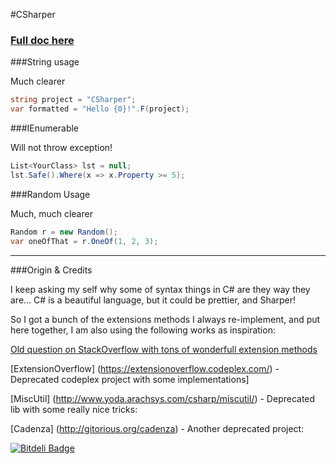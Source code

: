 #CSharper

### [Full doc here](https://github.com/eklam/CSharper/wiki)

###String usage

Much clearer

```csharp
string project = "CSharper";
var formatted = "Hello {0}!".F(project);
```

###IEnumerable

Will not throw exception!

```csharp
List<YourClass> lst = null;
lst.Safe().Where(x => x.Property >= 5);
```

###Random Usage

Much, much clearer

```csharp
Random r = new Random();
var oneOfThat = r.OneOf(1, 2, 3);
```

---

###Origin & Credits

I keep asking my self why some of syntax things in C# are they way they are... C# is a beautiful language, but it could be prettier, and Sharper!

So I got a bunch of the extensions methods I always re-implement, and put here together, I am also using the following works as inspiration:

[Old question on StackOverflow with tons of wonderfull extension methods](http://stackoverflow.com/questions/271398/what-are-your-favorite-extension-methods-for-c-codeplex-com-extensionoverflow)

[ExtensionOverflow] (https://extensionoverflow.codeplex.com/) - Deprecated codeplex project with some implementations]

[MiscUtil] (http://www.yoda.arachsys.com/csharp/miscutil/) - Deprecated lib with some really nice tricks:

[Cadenza] (http://gitorious.org/cadenza) - Another deprecated project:


[![Bitdeli Badge](https://d2weczhvl823v0.cloudfront.net/eklam/CSharper/trend.png)](https://bitdeli.com/free "Bitdeli Badge")

